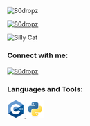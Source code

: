 <p align="left"> <img src="https://komarev.com/ghpvc/?username=80dropz&label=Profile%20views&color=0e75b6&style=flat" alt="80dropz" /> </p>

<p align="left"> <a href="https://twitter.com/80dropz" target="blank"><img src="https://img.shields.io/twitter/follow/80dropz?logo=twitter&style=for-the-badge" alt="80dropz" /></a> </p>

![Silly Cat]([https://example.com/mygif.gif](https://cdn.discordapp.com/attachments/1280292321543589924/1324561522558636206/caption.gif?ex=677be54c&is=677a93cc&hm=d26056aefe316843c5e868e970b0a40d76eb72955b3ecf73745393a2fd88a368&))

<h3 align="left">Connect with me:</h3>
<p align="left">
<a href="https://twitter.com/80dropz" target="blank"><img align="center" src="https://raw.githubusercontent.com/rahuldkjain/github-profile-readme-generator/master/src/images/icons/Social/twitter.svg" alt="80dropz" height="30" width="40" /></a>
</p>

<h3 align="left">Languages and Tools:</h3>
<p align="left"> <a href="https://www.w3schools.com/cpp/" target="_blank" rel="noreferrer"> <img src="https://raw.githubusercontent.com/devicons/devicon/master/icons/cplusplus/cplusplus-original.svg" alt="cplusplus" width="40" height="40"/> </a> <a href="https://www.python.org" target="_blank" rel="noreferrer"> <img src="https://raw.githubusercontent.com/devicons/devicon/master/icons/python/python-original.svg" alt="python" width="40" height="40"/> </a> </p>
